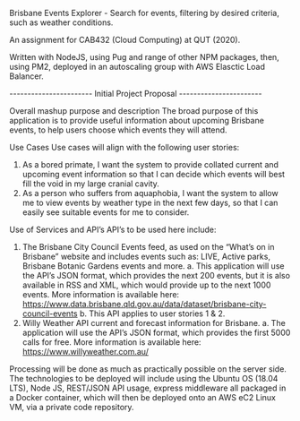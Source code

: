 Brisbane Events Explorer - Search for events, filtering by desired criteria, such as weather conditions. 

An assignment for CAB432 (Cloud Computing) at QUT (2020). 

Written with NodeJS, using Pug and range of other NPM packages, then, using PM2, deployed in an autoscaling group with AWS Elasctic Load Balancer. 



----------------------- Initial Project Proposal -----------------------

Overall mashup purpose and description 
The broad purpose of this application is to provide useful information about upcoming Brisbane events, to help users choose which events they will attend. 

Use Cases
Use cases will align with the following user stories: 
  1.	As a bored primate, I want the system to provide collated current and upcoming event information so that I can decide
  which events will best fill the void in my large cranial cavity. 
  2.	As a person who suffers from aquaphobia, I want the system to allow me to view events by weather type in the next few
  days, so that I can easily see suitable events for me to consider. 

Use of Services and API’s
API’s to be used here include: 
  1.	The Brisbane City Council Events feed, as used on the “What’s on in Brisbane” website and includes events such as:
  LIVE, Active parks, Brisbane Botanic Gardens events and more. 
    a.	This application will use the API’s JSON format, which provides the next 200 events, but it is also available in
    RSS and XML, which would provide up to the next 1000 events. More information is available here: 
    https://www.data.brisbane.qld.gov.au/data/dataset/brisbane-city-council-events 
    b.	This API applies to user stories 1 & 2. 
  2.	Willy Weather API current and forecast information for Brisbane. 
    a.	The application will use the API’s JSON format, which provides the first 5000 calls for free. More information is available here:  https://www.willyweather.com.au/

Processing will be done as much as practically possible on the server side. The technologies to be deployed will include using the Ubuntu OS (18.04 LTS), Node JS, REST/JSON API usage, express middleware all packaged in a Docker container, which will then be deployed onto an AWS eC2 Linux VM, via a private code repository. 

